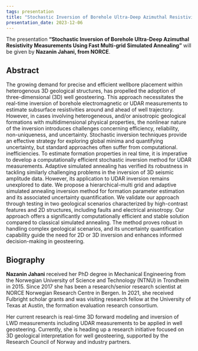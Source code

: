 ```yaml
---
tags: presentation
title: "Stochastic Inversion of Borehole Ultra-Deep Azimuthal Resistivity Measurements Using Fast Multi-grid Simulated Annealing (Nazanin Jahani, NORCE)"
presentation_date: 2023-12-06
---
```



The presentation **“Stochastic Inversion of Borehole Ultra-Deep Azimuthal Resistivity Measurements Using Fast Multi-grid Simulated Annealing”** will be given by **Nazanin Jahani, from NORCE**.

 

 
## Abstract 

The growing demand for precise and efficient wellbore placement within heterogenous 3D geological structures, has propelled the adoption of three-dimensional (3D) well geosteering. This approach necessitates the real-time inversion of borehole electromagnetic or UDAR measurements to estimate subsurface resistivities around and ahead of well trajectory. However, in cases involving heterogeneous, and/or anisotropic geological formations with multidimensional physical properties, the nonlinear nature of the inversion introduces challenges concerning efficiency, reliability, non-uniqueness, and uncertainty. Stochastic inversion techniques provide an effective strategy for exploring global minima and quantifying uncertainty, but standard approaches often suffer from computational. inefficiencies. To estimate formation properties in real time, it is imperative to develop a computationally efficient stochastic inversion method for UDAR measurements. Adaptive simulated annealing has verified its robustness in tackling similarly challenging problems in the inversion of 3D seismic amplitude data. However, its application to UDAR inversion remains unexplored to date. We propose a hierarchical-multi grid and adaptive simulated annealing inversion method for formation parameter estimation and its associated uncertainty quantification. We validate our approach through testing in two geological scenarios characterized by high-contrast features and 2D structures, including faults and electrical anisotropy. Our approach offers a significantly computationally efficient and stable solution compared to classical simulated annealing. The method proves robust in handling complex geological scenarios, and its uncertainty quantification capability guide the need for 2D or 3D inversion and enhances informed decision-making in geosteering.

## Biography

**Nazanin Jahani** received her PhD degree in Mechanical Engineering from the Norwegian University of Science and Technology (NTNU) in Trondheim in 2015. Since 2017 she has been a research/senior research scientist at NORCE Norwegian Research Centre in Bergen. In 2021, she received Fulbright scholar grants and was visiting research fellow at the University of Texas at Austin, the formation evaluation research consortium. 

Her current research is real-time 3D forward modeling and inversion of LWD measurements including UDAR measurements to be applied in well geosteering. Currently, she is heading up a research initiative focused on 3D geological interpretation for well geosteering, supported by the Research Council of Norway and industry partners.